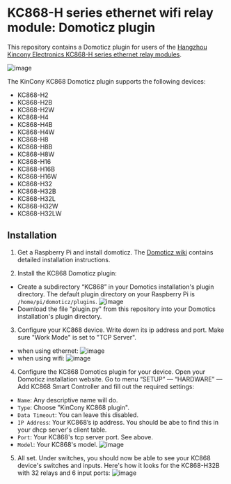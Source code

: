 # KC868-H series ethernet wifi relay module: Domoticz plugin

This repository contains a Domoticz plugin for users of the  [Hangzhou Kincony Electronics KC868-H series ethernet relay modules](https://www.kincony.com/product/relay-controller).

![image](https://www.kincony.com/wp-content/uploads/2020/11/domoticz-32-relay.jpg)

The KinCony KC868 Domoticz plugin supports the following devices:
- KC868-H2
- KC868-H2B
- KC868-H2W
- KC868-H4
- KC868-H4B
- KC868-H4W
- KC868-H8
- KC868-H8B
- KC868-H8W
- KC868-H16
- KC868-H16B
- KC868-H16W
- KC868-H32
- KC868-H32B
- KC868-H32L
- KC868-H32W
- KC868-H32LW

## Installation
1. Get a Raspberry Pi and install domoticz. The [Domoticz wiki](https://www.domoticz.com/wiki/Raspberry_Pi) contains detailed installation instructions.

2. Install the KC868 Domoticz plugin:
  - Create a subdirectory “KC868” in your Domotics installation's plugin directory. The default plugin directory on your Raspberry Pi is ```/home/pi/domoticz/plugins```.
![image](https://www.kincony.com/images/domoticz/raspberry-pi-domoticz-2.png)
  - Download the file "plugin.py" from this repository into your Domotics installation's plugin directory.

3. Configure your KC868 device. Write down its ip address and port. Make sure "Work Mode" is set to "TCP Server".
  - when using ethernet: ![image](https://www.kincony.com/images/domoticz/ip-ethernet.jpg)
  - when using wifi: ![image](https://www.kincony.com/images/domoticz/ip-wifi.jpg) 

4. Configure the KC868 Domotics plugin for your device. Open your Domoticz installation website. Go to menu “SETUP” — “HARDWARE” — Add KC868 Smart Controller and fill out the required settings:
  -  ```Name```: Any descriptive name will do.
  -  ```Type```: Choose "KinCony KC868 plugin".
  -  ```Data Timeout```: You can leave this disabled.
  -  ```IP Address```: Your KC868’s ip address. You should be abe to find this in your dhcp server's client table.
  -  ```Port```: Your KC868's tcp server port. See above.
  -  ```Model```: Your KC868's model.
  ![image](https://www.kincony.com/images/domoticz/domoticz-add-hardware-3.jpg)

5. All set. Under switches, you should now be able to see your KC868 device's switches and inputs. Here's how it looks for the KC868-H32B with 32 relays and 6 input ports:
![image](https://www.kincony.com/images/domoticz/domoticz-kc868-h32b-switches.png)
